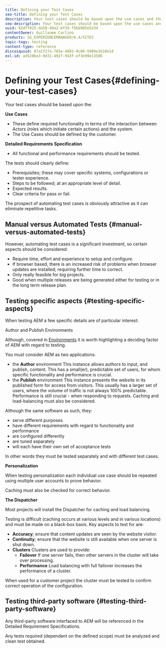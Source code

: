 ```yaml
---
title: Defining your Test Cases
seo-title: Defining your Test Cases
description: Your test cases should be based upon the use cases and the detailed requirements specification
seo-description: Your test cases should be based upon the use cases and the detailed requirements specification
uuid: 82dff825-da58-49a2-bf35-f5bb905e523d
contentOwner: Guillaume Carlino
products: SG_EXPERIENCEMANAGER/6.4/SITES
topic-tags: testing
content-type: reference
discoiquuid: 87a1f27a-765e-4882-9c06-5909e1610e1d
exl-id: ad529be3-9d31-492f-943f-ef3e99e13586
---
```

# Defining your Test Cases{#defining-your-test-cases}

Your test cases should be based upon the:

**Use Cases**

* These define required functionality in terms of the interaction between Actors (roles which initiate certain actions) and the system.
* The Use Cases should be defined by the customer.

**Detailed Requirements Specification**

* All functional and performance requirements should be tested.

The tests should clearly define:

* Prerequisites; these may cover specific systems, configurations or tester experience.
* Steps to be followed; at an appropriate level of detail.
* Expected results.
* Clear criteria for pass or fail.

The prospect of automating test cases is obviously attractive as it can eliminate repetitive tasks.

## Manual versus Automated Tests {#manual-versus-automated-tests}

However, automating test cases is a significant investment, so certain aspects should be considered:

* Require time, effort and experience to setup and configure.
* If browser based, there is an increased risk of problems when browser updates are installed; requiring further time to correct.
* Only really feasible for big projects.
* Good when multiple releases are being generated either for testing or in the long term release plan.

## Testing specific aspects {#testing-specific-aspects}

When testing AEM a few specific details are of particular interest:

Author and Publish Environments

Although, covered in [Environments](/help/sites-developing/the-basics.md#environments) it is worth highlighting a deciding factor of AEM with regard to testing.

You must consider AEM as two applications:

* the **Author** environment
  This instance allows authors to input, and publish, content.
  This has a small(er), predictable set of users, for whom specific functionality and performance is crucial.
* the **Publish** environment
  This instance presents the website in its published form for access from visitors.
  This usually has a larger set of users, where the volume of traffic is not always 100% predictable. Performance is still crucial - when responding to requests. Caching and load-balancing must also be considered.

Although the same software as such, they:

* serve different purposes
* have different requirements with regard to functionality and performance
* are configured differently
* are tuned separately
* will each have their own set of acceptance tests

In other words they must be tested separately and with different test cases.

**Personalization**

When testing personalization each individual use case should be repeated using multiple user accounts to prove behavior.

Caching must also be checked for correct behavior.

**The Dispatcher**

Most projects will install the Dispatcher for caching and load balancing.

Testing is difficult (caching occurs at various levels and in various locations) and must be made on a black-box basis. Key aspects to test for are:

* **Accuracy**; ensure that content updates are seen by the website visitor.
* **Continuity**; ensure that the website is still available when one server is shut down.
* **Clusters** Clusters are used to provide:
    * **Failover**
  If one server fails, then other servers in the cluster will take over processing.
    * **Performance**
  Load balancing with full failover increases the performance of a cluster.

When used for a customer project the cluster must be tested to confirm correct operation of the configuration.

## Testing third-party software {#testing-third-party-software}

Any third-party software interfaced to AEM will be referenced in the Detailed Requirement Specifications.

Any tests required (dependent on the defined scope) must be analyzed and clean test obtained.
